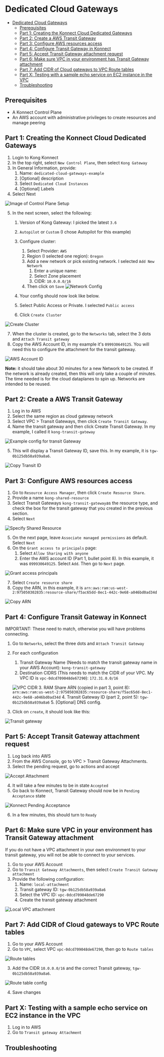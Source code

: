 # Dedicated Cloud Gateways

- [Dedicated Cloud Gateways](#dedicated-cloud-gateways)
  - [Prerequisites](#prerequisites)
  - [Part 1: Creating the Konnect Cloud Dedicated Gateways](#part-1-creating-the-konnect-cloud-dedicated-gateways)
  - [Part 2: Create a AWS Transit Gateway](#part-2-create-a-aws-transit-gateway)
  - [Part 3: Configure AWS resources access](#part-3-configure-aws-resources-access)
  - [Part 4: Configure Transit Gateway in Konnect](#part-4-configure-transit-gateway-in-konnect)
  - [Part 5: Accept Transit Gateway attachment request](#part-5-accept-transit-gateway-attachment-request)
  - [Part 6: Make sure VPC in your environment has Transit Gateway attachment](#part-6-make-sure-vpc-in-your-environment-has-transit-gateway-attachment)
  - [Part 7: Add CIDR of Cloud gateways to VPC Route tables](#part-7-add-cidr-of-cloud-gateways-to-vpc-route-tables)
  - [Part X: Testing with a sample echo service on EC2 instance in the VPC](#part-x-testing-with-a-sample-echo-service-on-ec2-instance-in-the-vpc)
  - [Troubleshooting](#troubleshooting)

## Prerequisites

- A Konnect Control Plane
- An AWS account with administrative privileges to create resources and manage peering

## Part 1: Creating the Konnect Cloud Dedicated Gateways

1. Login to Kong Konnect
2. In the top right, select `New Control Plane`, then select `Kong Gateway`
3. In General Information, provide:
   1. Name: `dedicated-cloud-gateways-example`
   2. [Optional] description
   3. Select `Dedicated Cloud Instances`
   4. [Optional] Labels
4. Select Next

![Image of Control Plane Setup](../images/dcgw/control-plane-setup.png)

5. In the next screen, select the following:
   1. Version of Kong Gateway: I picked the latest `3.6`
   2. `Autopilot` or `Custom` (I chose Autopilot for this example)
   3. Configure cluster:
      1. Select Provider: `AWS`
      2. Region (I selected one region): `Oregon`
      3. Add a new network or pick existing network. I selected `Add New Network`
         1. Enter a unique name: 
         2. Select Zone placement
         3. CIDR: `10.0.0.0/16`
      4. Then click on `Save` 
    ![Network Config](../images/dcgw/add-network.png)

    4. Your config should now look like below.
    5. Select Public Access or Private. I selected `Public access`
    6. Click `Create Cluster`

![Create Cluster](../images/dcgw/create-cluster.png)

7. When the cluster is created, go to the `Networks` tab, select the 3 dots and `Attach Transit gateway`
8. Copy the AWS Account ID, in my example it's `099930649125`. You will need this to configure the attachment for the transit gateway.

![AWS Account ID](../images/dcgw/konnect-aws-id.png)

**Note:** it should take about 30 minutes for a new Network to be created. If the network is already created, then this will only take a couple of minutes. The time needed is for the cloud dataplanes to spin up. Networks are intended to be reused. 

## Part 2: Create a AWS Transit Gateway

1. Log in to AWS
2. Select the same region as cloud gateway network
3. Select VPC > Transit Gateways, then click `Create Transit Gateway`.
4. Name the transit gateway  and then click Create Transit Gateway. In my example, I called it `kong-transit-gateway`

![Example config for transit Gateway](../images/dcgw/transit-gateway.png)

5. This will display a Transit Gateway ID, save this. In my example, it is `tgw-0b125db58a939a8a6`.

![Copy Transit ID](../images/dcgw/transit-gateway-id.png)

## Part 3: Configure AWS resources access

1. Go to `Resource Access Manager`, then click `Create Resource Share`.
2. Provide a name `kong-shared-resource`
3. Select Transit Gateways `kong-transit-gateway`as the resource type, and check the box for the transit gateway that you created in the previous section.
4. Select `Next`

![Specify Shared Resource](../images/dcgw/shared-resource.png)

5. On the next page, leave `Associate managed permissions` as default. Select `Next` 
6. On the `Grant access to principals` page:
   1. Select `Allow Sharing with anyone`
   2. Enter the AWS account ID (Part 1, bullet point 8). In this example, it was `099930649125`. Select `Add`. Then go to `Next` page.

![Grant access principals](../images/dcgw/access-principals.png)

7. Select `Create resource share`
8. Copy the ARN, in this example, it is `arn:aws:ram:us-west-2:975050302835:resource-share/f5ac65dd-8ec1-442c-9e68-a046bd0ad34d`

![Copy ARN](../images/dcgw/arn-copy.png)

## Part 4: Configure Transit Gateway in Konnect

IMPORTANT: These need to match, otherwise you will have problems connecting.

1. Go to `Networks`, select the three dots and `Attach Transit Gateway`
2. For each configuration
   1. Transit Gateway Name (Needs to match the transit gateway name in your AWS Account): `kong-transit-gateway`
   2. Destination CIDRS (This needs to match the CIDR of your VPC. My VPC ID is `vpc-0dcd709048de67290`): `172.31.0.0/16`

   ![VPC CIDR](../images/dcgw/vpc-cidr.png)
   3. RAM Share ARN (copied in part 3, point 8): `arn:aws:ram:us-west-2:975050302835:resource-share/f5ac65dd-8ec1-442c-9e68-a046bd0ad34d` 
   4. Transit Gateway ID (part 2, point 5): `tgw-0b125db58a939a8a6` 
   5. [Optional] DNS config.
3. Click on `create`, it should look like this:


![Transit gateway](../images/dcgw/transit-gateway-konnect.png)

## Part 5: Accept Transit Gateway attachment request

1. Log back into AWS
2. From the AWS Console, go to VPC > Transit Gateway Attachments.
3. Select the pending request, go to actions and accept

![Accept Attachment](../images/dcgw/accept-attachment.png)

4. It will take a few minutes to be in state `Accepted`
5. Go back to Konnect, Transit Gateway should now be in `Pending Acceptance` state

![Konnect Pending Acceptance](../images/dcgw/konnect-pending-acceptance.png)

6. In a few minutes, this should turn to `Ready`

## Part 6: Make sure VPC in your environment has Transit Gateway attachment

If you do not have a VPC attachment in your own environment to your transit gateway, you will not be able to connect to your services.

1. Go to your AWS Account
2. Go to `Transit Gateway Attachments`, then select `Create Transit Gateway attachment`
3. Provide the following configuration:
   1. Name: `local-attachment`
   2. Transit gateway ID: `tgw-0b125db58a939a8a6`
   3. Select the VPC ID: `vpc-0dcd709048de67290`
   4. Create the transit gateway attachment

![Local VPC attachment](../images/dcgw/vpc-attachment.png)

## Part 7: Add CIDR of Cloud gateways to VPC Route tables

1. Go to your AWS Account
2. Go to `VPC`, select VPC `vpc-0dcd709048de67290`, then go to `Route tables`

![Route tables](../images/dcgw/route-tables.png)

3. Add the CIDR `10.0.0.0/16` and the correct Transit gateway, `tgw-0b125db58a939a8a6`. 

![Route table config](../images/dcgw/route-table-config.png)

4. Save changes

## Part X: Testing with a sample echo service on EC2 instance in the VPC

1. Log in to AWS
2. Go to `Transit gateway Attachment`

## Troubleshooting